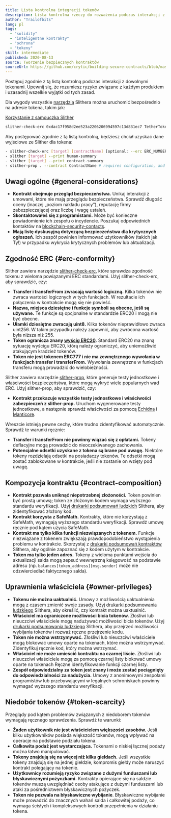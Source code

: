 ```yaml
---
title: Lista kontrolna integracji tokenów
description: Lista kontrolna rzeczy do rozważenia podczas interakcji z tokenami
author: "Trailofbits"
lang: pl
tags:
  - "solidity"
  - "inteligentne kontrakty"
  - "ochrona"
  - "tokeny"
skill: intermediate
published: 2020-08-13
source: Tworzenie bezpiecznych kontraktów
sourceUrl: https://github.com/crytic/building-secure-contracts/blob/master/development-guidelines/token_integration.md
---
```


Postępuj zgodnie z tą listą kontrolną podczas interakcji z dowolnymi tokenami. Upewnij się, że rozumiesz ryzyko związane z każdym produktem i uzasadnij wszelkie wyjątki od tych zasad.

Dla wygody wszystkie [narzędzia](https://github.com/crytic/slither#tools) Slithera można uruchomić bezpośrednio na adresie tokena, takim jak:

[Korzystanie z samouczka Slither](/developers/tutorials/how-to-use-slither-to-find-smart-contract-bugs/)

```bash
slither-check-erc 0xdac17f958d2ee523a2206206994597c13d831ec7 TetherToken
```

Aby postępować zgodnie z tą listą kontrolną, będziesz chciał uzyskać dane wyjściowe ze Slither dla tokena:

```bash
- slither-check-erc [target] [contractName] [optional: --erc ERC_NUMBER]
- slither [target] --print human-summary
- slither [target] --print contract-summary
- slither-prop . --contract ContractName # requires configuration, and use of Echidna and Manticore
```

## Uwagi ogólne {#general-considerations}

- **Kontrakt obejmuje przegląd bezpieczeństwa.** Unikaj interakcji z umowami, które nie mają przeglądu bezpieczeństwa. Sprawdź długość oceny (inaczej „poziom nakładu pracy”), reputację firmy zabezpieczającej oraz liczbę i wagę ustaleń.
- **Skontaktowałeś się z programistami.** Może być konieczne powiadomienie ich zespołu o incydencie. Poszukaj odpowiednich kontaktów na [blockchain-security-contacts](https://github.com/crytic/blockchain-security-contacts).
- **Mają listę dyskusyjną dotyczącą bezpieczeństwa dla krytycznych ogłoszeń.** Ich zespół powinien informować użytkowników (takich jak Ty!) w przypadku wykrycia krytycznych problemów lub aktualizacji.

## Zgodność ERC {#erc-conformity}

Slither zawiera narzędzie [slither-check-erc](https://github.com/crytic/slither/wiki/ERC-Conformance), które sprawdza zgodność tokenu z wieloma powiązanymi ERC standardami. Użyj slither-check-erc, aby sprawdzić, czy:

- **Transfer i transferFrom zwracają wartość logiczną.** Kilka tokenów nie zwraca wartości logicznych w tych funkcjach. W rezultacie ich połączenia w kontrakcie mogą się nie powieść.
- **Nazwa, miejsca dziesiętne i funkcje symboli są obecne, jeśli są używane.** Te funkcje są opcjonalne w standardzie ERC20 i mogą nie być obecne.
- **Ułamki dziesiętne zwracają uint8.** Kilka tokenów nieprawidłowo zwraca uint256. W takim przypadku należy zapewnić, aby zwrócona wartość była niższa niż 255.
- **Token ogranicza znany [wyścig ERC20](https://github.com/Nephele/EIPs/issues/20#issuecomment-263524729).** Standard ERC20 ma znaną sytuację wyścigu ERC20, którą należy ograniczyć, aby uniemożliwić atakującym kradzież tokenów.
- **Token nie jest tokenem ERC777 i nie ma zewnętrznego wywołania w funkcjach transfer i transferFrom.** Wywołania zewnętrzne w funkcjach transferu mogą prowadzić do wielobieżności.

Slither zawiera narzędzie [slither-prop](https://github.com/crytic/slither/wiki/Property-generation), które generuje testy jednostkowe i właściwości bezpieczeństwa, które mogą wykryć wiele popularnych wad ERC. Użyj slither-prop, aby sprawdzić, czy:

- **Kontrakt przekazuje wszystkie testy jednostkowe i właściwości zabezpieczeń z slither-prop.** Uruchom wygenerowane testy jednostkowe, a następnie sprawdź właściwości za pomocą [Echidna](https://github.com/crytic/echidna) i [Manticore](https://manticore.readthedocs.io/en/latest/verifier.html).

Wreszcie istnieją pewne cechy, które trudno zidentyfikować automatycznie. Sprawdź te warunki ręcznie:

- **Transfer i transferFrom nie powinny wiązać się z opłatami.** Tokeny deflacyjne mogą prowadzić do nieoczekiwanego zachowania.
- **Potencjalne odsetki uzyskane z tokena są brane pod uwagę.** Niektóre tokeny rozdzielają odsetki na posiadaczy tokenów. Te odsetki mogą zostać zablokowane w kontrakcie, jeśli nie zostanie on wzięty pod uwagę.

## Kompozycja kontraktu {#contract-composition}

- **Kontrakt pozwala uniknąć niepotrzebnej złożoności.** Token powinien być prostą umową; token ze złożonym kodem wymaga wyższego standardu weryfikacji. Użyj [drukarki podsumowań ludzkich](https://github.com/crytic/slither/wiki/Printer-documentation#human-summary) Slithera, aby zidentyfikować złożony kod.
- **Kontrakt korzysta z SafeMath.** Kontrakty, które nie korzystają z SafeMath, wymagają wyższego standardu weryfikacji. Sprawdź umowę ręcznie pod kątem użycia SafeMath.
- **Kontrakt ma tylko kilka funkcji niezwiązanych z tokenem.** Funkcje niezwiązane z tokenem zwiększają prawdopodobieństwo wystąpienia problemu w kontrakcie. Skorzystaj z [drukarki podsumowań kontraktów](https://github.com/crytic/slither/wiki/Printer-documentation#contract-summary) Slithera, aby ogólnie zapoznać się z kodem użytym w kontrakcie.
- **Token ma tylko jeden adres.** Tokeny z wieloma punktami wejścia do aktualizacji salda mogą zepsuć wewnętrzną księgowość na podstawie adresu (np. `balances[token_address][msg.sender]` może nie odzwierciedlać faktycznego salda).

## Uprawnienia właściciela {#owner-privileges}

- **Tokenu nie można uaktualnić.** Umowy z możliwością uaktualnienia mogą z czasem zmienić swoje zasady. Użyj [drukarki podsumowania ludzkiego](https://github.com/crytic/slither/wiki/Printer-documentation#contract-summary) Slithera, aby określić, czy kontrakt można uaktualnić.
- **Właściciel ma ograniczone możliwości bicia tokenów.** Złośliwi lub nieuczciwi właściciele mogą nadużywać możliwości bicia tokenów. Użyj [drukarki podsumowania ludzkiego](https://github.com/crytic/slither/wiki/Printer-documentation#contract-summary) Slithera, aby przejrzeć możliwości wybijania tokenów i rozważ ręczne przejrzenie kodu.
- **Token nie można wstrzymywać.** Złośliwi lub nieuczciwi właściciele mogą blokować umowy oparte na tokenach, które można wstrzymywać. Zidentyfikuj ręcznie kod, który można wstrzymać.
- **Właściciel nie może umieścić kontraktu na czarnej liście.** Złośliwi lub nieuczciwi właściciele mogą za pomocą czarnej listy blokować umowy oparte na tokenach Ręczne identyfikowanie funkcji czarnej listy.
- **Zespół odpowiedzialny za token jest znany i może zostać pociągnięty do odpowiedzialności za nadużycia.** Umowy z anonimowymi zespołami programistów lub przebywającymi w legalnych schroniskach powinny wymagać wyższego standardu weryfikacji.

## Niedobór tokenów {#token-scarcity}

Przeglądy pod kątem problemów związanych z niedoborem tokenów wymagają ręcznego sprawdzenia. Sprawdź te warunki:

- **Żaden użytkownik nie jest właścicielem większości zasobów.** Jeśli kilku użytkowników posiada większość tokenów, mogą wpływać na operacje na podstawie podziału tokena.
- **Całkowita podaż jest wystarczająca.** Tokenami o niskiej łącznej podaży można łatwo manipulować.
- **Tokeny znajdują się na więcej niż kilku giełdach.** Jeśli wszystkie tokeny znajdują się na jednej giełdzie, kompromis giełdy może naruszyć kontrakt polegający na tokenie.
- **Użytkownicy rozumieją ryzyko związane z dużymi funduszami lub błyskawicznymi pożyczkami.** Kontrakty opierające się na saldzie tokenów muszą uwzględniać osoby atakujące z dużymi funduszami lub ataki za pośrednictwem błyskawicznych pożyczek.
- **Token nie pozwala na błyskawiczne wybijanie**. Błyskawiczne wybijanie może prowadzić do znacznych wahań salda i całkowitej podaży, co wymaga ścisłych i kompleksowych kontroli przepełnienia w działaniu tokena.

